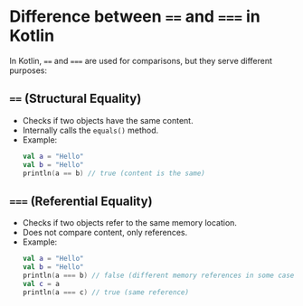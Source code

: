 # Difference between `==` and `===` in Kotlin

In Kotlin, `==` and `===` are used for comparisons, but they serve different purposes:

## `==` (Structural Equality)
- Checks if two objects have the same content.
- Internally calls the `equals()` method.
- Example:
  ```kotlin
  val a = "Hello"
  val b = "Hello"
  println(a == b) // true (content is the same)
  ```

## `===` (Referential Equality)
- Checks if two objects refer to the same memory location.
- Does not compare content, only references.
- Example:
  ```kotlin
  val a = "Hello"
  val b = "Hello"
  println(a === b) // false (different memory references in some cases)
  val c = a
  println(a === c) // true (same reference)
  ```

